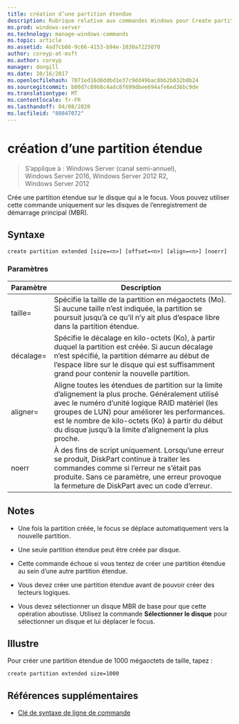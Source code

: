 ```yaml
---
title: création d’une partition étendue
description: Rubrique relative aux commandes Windows pour Create partition Extended, qui crée une partition étendue sur le disque avec le focus.
ms.prod: windows-server
ms.technology: manage-windows-commands
ms.topic: article
ms.assetid: 4ad7cb66-9c66-4153-b94e-1030a7225070
author: coreyp-at-msft
ms.author: coreyp
manager: dongill
ms.date: 10/16/2017
ms.openlocfilehash: 7071ed16d8ddbd1e37c9dd49bac8bb2b032b0b24
ms.sourcegitcommit: b00d7c8968c4adc8f699dbee694afe6ed36bc9de
ms.translationtype: MT
ms.contentlocale: fr-FR
ms.lasthandoff: 04/08/2020
ms.locfileid: "80847072"
---
```

# <a name="create-partition-extended"></a>création d’une partition étendue

>S’applique à : Windows Server (canal semi-annuel), Windows Server 2016, Windows Server 2012 R2, Windows Server 2012

Crée une partition étendue sur le disque qui a le focus. Vous pouvez utiliser cette commande uniquement sur les disques de l’enregistrement de démarrage principal (MBR).

## <a name="syntax"></a>Syntaxe  
  
```  
create partition extended [size=<n>] [offset=<n>] [align=<n>] [noerr]  
```  
  
### <a name="parameters"></a>Paramètres  
  
|  Paramètre  |                                                                                                                             Description                                                                                                                              |
|-------------|----------------------------------------------------------------------------------------------------------------------------------------------------------------------------------------------------------------------------------------------------------------------|
|  taille\=<n>  |                                                  Spécifie la taille de la partition en mégaoctets \(Mo\). Si aucune taille n’est indiquée, la partition se poursuit jusqu’à ce qu’il n’y ait plus d’espace libre dans la partition étendue.                                                  |
| décalage\=<n> |                     Spécifie le décalage en kilo-octets \(Ko\), à partir duquel la partition est créée. Si aucun décalage n’est spécifié, la partition démarre au début de l’espace libre sur le disque qui est suffisamment grand pour contenir la nouvelle partition.                      |
| aligner\=<n>  | Aligne toutes les étendues de partition sur la limite d’alignement la plus proche. Généralement utilisé avec le numéro d’unité logique RAID matériel \(les groupes de LUN\) pour améliorer les performances. <n> est le nombre de kilo-octets \(Ko\) à partir du début du disque jusqu’à la limite d’alignement la plus proche. |
|    noerr    |                                 À des fins de script uniquement. Lorsqu’une erreur se produit, DiskPart continue à traiter les commandes comme si l’erreur ne s’était pas produite. Sans ce paramètre, une erreur provoque la fermeture de DiskPart avec un code d’erreur.                                 |
  
## <a name="remarks"></a>Notes  
  
-   Une fois la partition créée, le focus se déplace automatiquement vers la nouvelle partition.  
  
-   Une seule partition étendue peut être créée par disque.  
  
-   Cette commande échoue si vous tentez de créer une partition étendue au sein d’une autre partition étendue.  
  
-   Vous devez créer une partition étendue avant de pouvoir créer des lecteurs logiques.  
  
-   Vous devez sélectionner un disque MBR de base pour que cette opération aboutisse. Utilisez la commande **Sélectionner le disque** pour sélectionner un disque et lui déplacer le focus.  
  
## <a name="examples"></a><a name=BKMK_examples></a>Illustre  
Pour créer une partition étendue de 1000 mégaoctets de taille, tapez :  
  
```  
create partition extended size=1000  
```  
  
## <a name="additional-references"></a>Références supplémentaires  
- [Clé de syntaxe de ligne de commande](command-line-syntax-key.md)  
  

  

